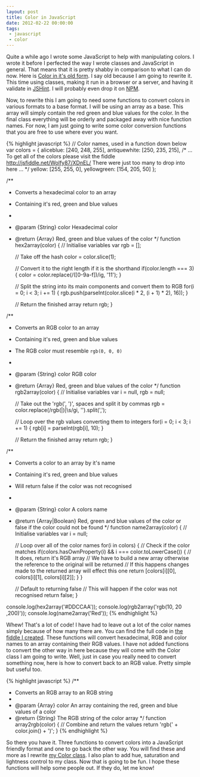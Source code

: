 ```yaml
---
layout: post
title: Color in JavaScript
date: 2012-02-22 00:00:00
tags:
 - javascript
 - color
---
```


Quite a while ago I wrote some JavaScript to help with manipulating colors. I wrote it before I perfected the way I wrote classes and JavaScript in general. That means that it is pretty shabby in comparison to what I can do now. Here is [Color in it's old form](https://github.com/Wolfy87/Color/tree/45a83fecda62c086e788895182e403a9c9b42807). I say old because I am going to rewrite it. This time using classes, making it run in a browser or a server, and having it validate in [JSHint](http://www.jshint.com/). I will probably even drop it on [NPM](http://npmjs.org/).

Now, to rewrite this I am going to need some functions to convert colors in various formats to a base format. I will be using an array as a base. This array will simply contain the red green and blue values for the color. In the final class everything will be orderly and packaged away with nice function names. For now, I am just going to write some color conversion functions that you are free to use where ever you want.

{% highlight javascript %}
// Color names, used in a function down below
var colors = {
	aliceblue: [240, 248, 255],
	antiquewhite: [250, 235, 215],
	/*
		...
		To get all of the colors please visit the fiddle
		http://jsfiddle.net/Wolfy87/XDnEL/
		There were just too many to drop into here
		...
	*/
	yellow: [255, 255, 0],
	yellowgreen: [154, 205, 50]
};

/**
 * Converts a hexadecimal color to an array
 * Containing it's red, green and blue values
 * 
 * @param {String} color Hexadecimal color
 * @return {Array} Red, green and blue values of the color
 */
function hex2array(color) {
	// Initialise variables
	var rgb = [];
	
	// Take off the hash
	color = color.slice(1);
	
	// Convert it to the right length if it is the shorthand
	if(color.length === 3) {
		color = color.replace(/([0-9a-f])/ig, '$1$1');
	}
	
	// Split the string into its main components and convert them to RGB
	for(i = 0; i < 3; i += 1) {
		rgb.push(parseInt(color.slice(i * 2, (i + 1) * 2), 16));
	}
	
	// Return the finished array
	return rgb;
}

/**
 * Converts an RGB color to an array
 * Containing it's red, green and blue values
 * The RGB color must resemble `rgb(0, 0, 0)`
 * 
 * @param {String} color RGB color
 * @return {Array} Red, green and blue values of the color
 */
function rgb2array(color) {
	// Initialise variables
	var i = null,
		rgb = null;
	
	// Take out the 'rgb(', ')', spaces and split it by commas
	rgb = color.replace(/rgb\(|\)|\s/gi, '').split(',');
	
	// Loop over the rgb values converting them to integers
	for(i = 0; i < 3; i += 1) {
		rgb[i] = parseInt(rgb[i], 10);
	}
	
	// Return the finished array
	return rgb;
}


/**
 * Converts a color to an array by it's name
 * Containing it's red, green and blue values
 * Will return false if the color was not recognised
 * 
 * @param {String} color A colors name
 * @return {Array|Boolean} Red, green and blue values of the color or false if the color could not be found
 */
function name2array(color) {
	// Initialise variables
	var i = null;
	
	// Loop over all of the color names
	for(i in colors) {
		// Check if the color matches
		if(colors.hasOwnProperty(i) && i === color.toLowerCase()) {
			// It does, return it's RGB array
			// We have to build a new array otherwise the reference to the original will be returned
			// If this happens changes made to the returned array will effect this one
			return [colors[i][0], colors[i][1], colors[i][2]];
		}
	}
	
	// Default to returning false
	// This will happen if the color was not recognised
	return false;
}

console.log(hex2array('#DDCCAA'));
console.log(rgb2array('rgb(10,  20  ,200)'));
console.log(name2array('Red'));
{% endhighlight %}

Whew! That's a lot of code! I have had to leave out a lot of the color names simply because of how many there are. You can find the full code in [the fiddle I created](http://jsfiddle.net/Wolfy87/XDnEL/). These functions will convert hexadecimal, RGB and color names to an array containing their RGB values. I have not added functions to convert the other way in here because they will come with the Color class I am going to write. Well, just in case you really need to convert something now, here is how to convert back to an RGB value. Pretty simple but useful too.

{% highlight javascript %}
/**
 * Converts an RGB array to an RGB string
 * 
 * @param {Array} color An array containing the red, green and blue values of a color
 * @return {String} The RGB string of the color array
 */
function array2rgb(color) {
	// Combine and return the values
	return 'rgb(' + color.join() + ')';
}
{% endhighlight %}

So there you have it. Three functions to convert colors into a JavaScript friendly format and one to go back the other way. You will find these and more as I rewrite [my Color class](https://github.com/Wolfy87/Color). I also plan to add hue, saturation and lightness control to my class. Now that is going to be fun. I hope these functions will help some people out. If they do, let me know!